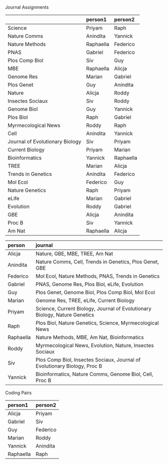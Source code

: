 Journal Assignments




|                                |person1   |person2   |
|:-------------------------------|:---------|:---------|
|Science                         |Priyam    |Raph      |
|Nature Comms                    |Anindita  |Yannick   |
|Nature Methods                  |Raphaella |Federico  |
|PNAS                            |Gabriel   |Federico  |
|Plos Comp Biol                  |Siv       |Guy       |
|MBE                             |Raphaella |Alicja    |
|Genome Res                      |Marian    |Gabriel   |
|Plos Genet                      |Guy       |Anindita  |
|Nature                          |Alicja    |Roddy     |
|Insectes Sociaux                |Siv       |Roddy     |
|Genome Biol                     |Guy       |Yannick   |
|Plos Biol                       |Raph      |Gabriel   |
|Myrmecological News             |Roddy     |Raph      |
|Cell                            |Anindita  |Yannick   |
|Journal of Evolutionary Biology |Siv       |Priyam    |
|Current Biology                 |Priyam    |Marian    |
|Bioinformatics                  |Yannick   |Raphaella |
|TREE                            |Marian    |Alicja    |
|Trends in Genetics              |Anindita  |Federico  |
|Mol Ecol                        |Federico  |Guy       |
|Nature Genetics                 |Raph      |Priyam    |
|eLife                           |Marian    |Gabriel   |
|Evolution                       |Roddy     |Gabriel   |
|GBE                             |Alicja    |Anindita  |
|Proc B                          |Siv       |Yannick   |
|Am Nat                          |Raphaella |Alicja    |




|person    |journal                                                                    |
|:---------|:--------------------------------------------------------------------------|
|Alicja    |Nature, GBE, MBE, TREE, Am Nat                                             |
|Anindita  |Nature Comms, Cell, Trends in Genetics, Plos Genet, GBE                    |
|Federico  |Mol Ecol, Nature Methods, PNAS, Trends in Genetics                         |
|Gabriel   |PNAS, Genome Res, Plos Biol, eLife, Evolution                              |
|Guy       |Plos Genet, Genome Biol, Plos Comp Biol, Mol Ecol                          |
|Marian    |Genome Res, TREE, eLife, Current Biology                                   |
|Priyam    |Science, Current Biology, Journal of Evolutionary Biology, Nature Genetics |
|Raph      |Plos Biol, Nature Genetics, Science, Myrmecological News                   |
|Raphaella |Nature Methods, MBE, Am Nat, Bioinformatics                                |
|Roddy     |Myrmecological News, Evolution, Nature, Insectes Sociaux                   |
|Siv       |Plos Comp Biol, Insectes Sociaux, Journal of Evolutionary Biology, Proc B  |
|Yannick   |Bioinformatics, Nature Comms, Genome Biol, Cell, Proc B                    |




Coding Pairs




|person1   |person2  |
|:---------|:--------|
|Alicja    |Priyam   |
|Gabriel   |Siv      |
|Guy       |Federico |
|Marian    |Roddy    |
|Yannick   |Anindita |
|Raphaella |Raph     |




